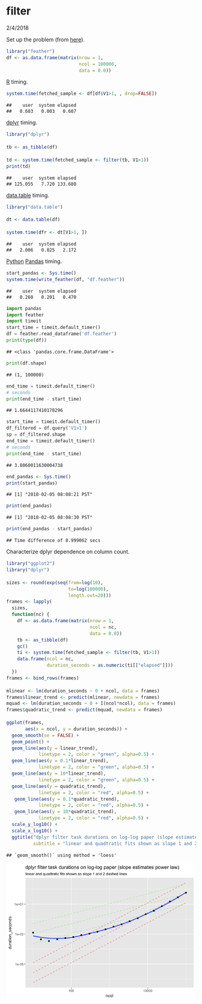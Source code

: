 filter
================
2/4/2018

Set up the problem (from [here](https://github.com/tidyverse/dplyr/issues/3335)).

``` r
library("feather")
df <- as.data.frame(matrix(nrow = 1, 
                           ncol = 100000,
                           data = 0.0))
```

[R](https://www.r-project.org) timing.

``` r
system.time(fetched_sample <- df[df$V1>1, , drop=FALSE])
```

    ##    user  system elapsed 
    ##   0.603   0.003   0.607

[dplyr](https://CRAN.R-project.org/package=dplyr) timing.

``` r
library("dplyr")

tb <- as_tibble(df)

td <- system.time(fetched_sample <- filter(tb, V1>1))
print(td)
```

    ##    user  system elapsed 
    ## 125.055   7.720 133.680

[data.table](https://CRAN.R-project.org/package=data.table) timing.

``` r
library("data.table")

dt <- data.table(df)

system.time(dfr <- dt[V1>1, ])
```

    ##    user  system elapsed 
    ##   2.006   0.025   2.172

[Python](https://www.python.org) [Pandas](https://pandas.pydata.org) timing.

``` r
start_pandas <- Sys.time()
system.time(write_feather(df, "df.feather"))
```

    ##    user  system elapsed 
    ##   0.260   0.201   0.470

``` python
import pandas
import feather
import timeit
start_time = timeit.default_timer()
df = feather.read_dataframe('df.feather')
print(type(df))
```

    ## <class 'pandas.core.frame.DataFrame'>

``` python
print(df.shape)
```

    ## (1, 100000)

``` python
end_time = timeit.default_timer()
# seconds
print(end_time - start_time)
```

    ## 1.6644117410178296

``` python
start_time = timeit.default_timer()
df_filtered = df.query('V1>1')
sp = df_filtered.shape
end_time = timeit.default_timer()
# seconds
print(end_time - start_time)
```

    ## 3.8060011630004738

``` r
end_pandas <- Sys.time()
print(start_pandas)
```

    ## [1] "2018-02-05 08:08:21 PST"

``` r
print(end_pandas)
```

    ## [1] "2018-02-05 08:08:30 PST"

``` r
print(end_pandas - start_pandas)
```

    ## Time difference of 8.999062 secs

Characterize dplyr dependence on column count.

``` r
library("ggplot2")
library("dplyr")

sizes <- round(exp(seq(from=log(10), 
                       to=log(100000), 
                       length.out=20)))
frames <- lapply(
  sizes,
  function(nc) {
    df <- as.data.frame(matrix(nrow = 1, 
                               ncol = nc,
                               data = 0.0))
    tb <- as_tibble(df)
    gc()
    ti <- system.time(fetched_sample <- filter(tb, V1>1))
    data.frame(ncol = nc, 
               duration_seconds = as.numeric(ti[["elapsed"]]))
  })
frames <- bind_rows(frames)

mlinear <- lm(duration_seconds ~ 0 + ncol, data = frames)
frames$linear_trend <- predict(mlinear, newdata = frames)
mquad <- lm(duration_seconds ~ 0 + I(ncol*ncol), data = frames)
frames$quadratic_trend <- predict(mquad, newdata = frames)

ggplot(frames, 
       aes(x = ncol, y = duration_seconds)) + 
  geom_smooth(se = FALSE) +
  geom_point() + 
  geom_line(aes(y = linear_trend),
            linetype = 2, color = "green", alpha=0.5) +
  geom_line(aes(y = 0.1*linear_trend),
            linetype = 2, color = "green", alpha=0.5) +
  geom_line(aes(y = 10*linear_trend),
            linetype = 2, color = "green", alpha=0.5) +
  geom_line(aes(y = quadratic_trend),
            linetype = 2, color = "red", alpha=0.5) +
   geom_line(aes(y = 0.1*quadratic_trend),
            linetype = 2, color = "red", alpha=0.5) +
   geom_line(aes(y = 10*quadratic_trend),
            linetype = 2, color = "red", alpha=0.5) +
  scale_y_log10() +
  scale_x_log10() + 
  ggtitle("dplyr filter task durations on log-log paper (slope estimates power law)",
          subtitle = "linear and quadtratic fits shown as slope 1 and 2 dashed lines")
```

    ## `geom_smooth()` using method = 'loess'

![](filter_files/figure-markdown_github/shape-1.png)
